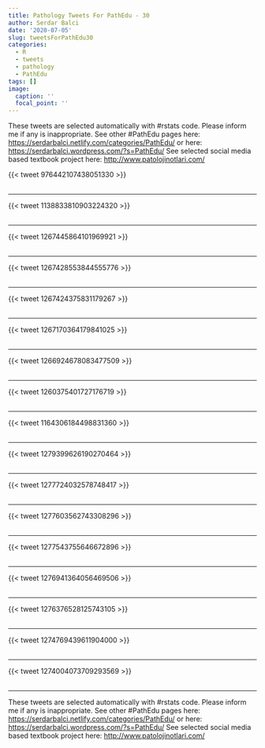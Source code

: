 ```yaml
---
title: Pathology Tweets For PathEdu - 30
author: Serdar Balci
date: '2020-07-05'
slug: tweetsForPathEdu30
categories:
  - R
  - tweets
  - pathology
  - PathEdu
tags: []
image:
  caption: ''
  focal_point: ''
---
```



These tweets are selected automatically with #rstats code. Please inform me if any is inappropriate.
See other #PathEdu pages here: https://serdarbalci.netlify.com/categories/PathEdu/  or here: https://serdarbalci.wordpress.com/?s=PathEdu/ 
See selected social media based textbook project here: http://www.patolojinotlari.com/

{{< tweet 976442107438051330 >}}
<br>
<br>
<hr>
{{< tweet 1138833810903224320 >}}
<br>
<br>
<hr>
{{< tweet 1267445864101969921 >}}
<br>
<br>
<hr>
{{< tweet 1267428553844555776 >}}
<br>
<br>
<hr>
{{< tweet 1267424375831179267 >}}
<br>
<br>
<hr>
{{< tweet 1267170364179841025 >}}
<br>
<br>
<hr>
{{< tweet 1266924678083477509 >}}
<br>
<br>
<hr>
{{< tweet 1260375401727176719 >}}
<br>
<br>
<hr>
{{< tweet 1164306184498831360 >}}
<br>
<br>
<hr>
{{< tweet 1279399626190270464 >}}
<br>
<br>
<hr>
{{< tweet 1277724032578748417 >}}
<br>
<br>
<hr>
{{< tweet 1277603562743308296 >}}
<br>
<br>
<hr>
{{< tweet 1277543755646672896 >}}
<br>
<br>
<hr>
{{< tweet 1276941364056469506 >}}
<br>
<br>
<hr>
{{< tweet 1276376528125743105 >}}
<br>
<br>
<hr>
{{< tweet 1274769439611904000 >}}
<br>
<br>
<hr>
{{< tweet 1274004073709293569 >}}
<br>
<br>
<hr>


These tweets are selected automatically with #rstats code. Please inform me if any is inappropriate.
See other #PathEdu pages here: https://serdarbalci.netlify.com/categories/PathEdu/  or here: https://serdarbalci.wordpress.com/?s=PathEdu/ 
See selected social media based textbook project here: http://www.patolojinotlari.com/
